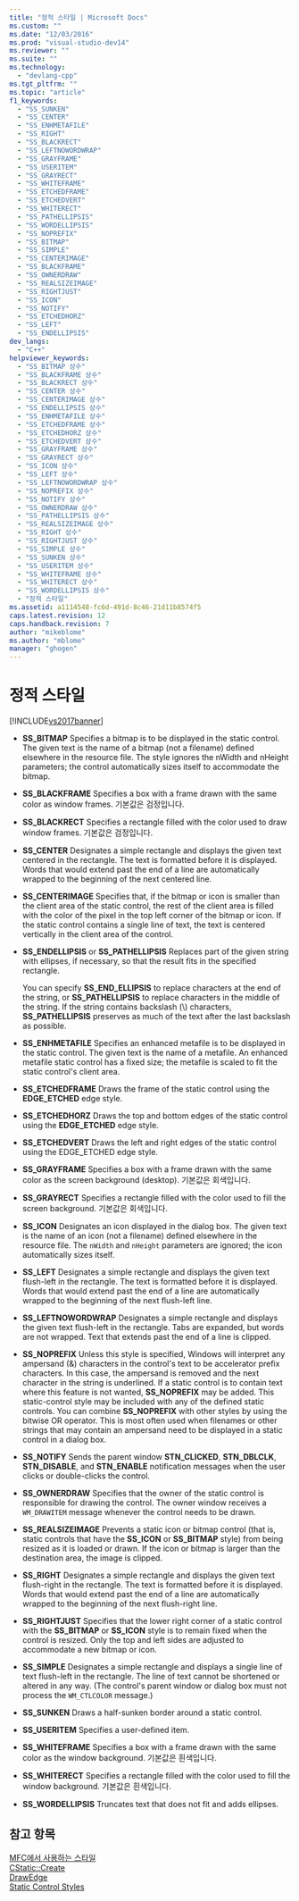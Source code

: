 ```yaml
---
title: "정적 스타일 | Microsoft Docs"
ms.custom: ""
ms.date: "12/03/2016"
ms.prod: "visual-studio-dev14"
ms.reviewer: ""
ms.suite: ""
ms.technology: 
  - "devlang-cpp"
ms.tgt_pltfrm: ""
ms.topic: "article"
f1_keywords: 
  - "SS_SUNKEN"
  - "SS_CENTER"
  - "SS_ENHMETAFILE"
  - "SS_RIGHT"
  - "SS_BLACKRECT"
  - "SS_LEFTNOWORDWRAP"
  - "SS_GRAYFRAME"
  - "SS_USERITEM"
  - "SS_GRAYRECT"
  - "SS_WHITEFRAME"
  - "SS_ETCHEDFRAME"
  - "SS_ETCHEDVERT"
  - "SS_WHITERECT"
  - "SS_PATHELLIPSIS"
  - "SS_WORDELLIPSIS"
  - "SS_NOPREFIX"
  - "SS_BITMAP"
  - "SS_SIMPLE"
  - "SS_CENTERIMAGE"
  - "SS_BLACKFRAME"
  - "SS_OWNERDRAW"
  - "SS_REALSIZEIMAGE"
  - "SS_RIGHTJUST"
  - "SS_ICON"
  - "SS_NOTIFY"
  - "SS_ETCHEDHORZ"
  - "SS_LEFT"
  - "SS_ENDELLIPSIS"
dev_langs: 
  - "C++"
helpviewer_keywords: 
  - "SS_BITMAP 상수"
  - "SS_BLACKFRAME 상수"
  - "SS_BLACKRECT 상수"
  - "SS_CENTER 상수"
  - "SS_CENTERIMAGE 상수"
  - "SS_ENDELLIPSIS 상수"
  - "SS_ENHMETAFILE 상수"
  - "SS_ETCHEDFRAME 상수"
  - "SS_ETCHEDHORZ 상수"
  - "SS_ETCHEDVERT 상수"
  - "SS_GRAYFRAME 상수"
  - "SS_GRAYRECT 상수"
  - "SS_ICON 상수"
  - "SS_LEFT 상수"
  - "SS_LEFTNOWORDWRAP 상수"
  - "SS_NOPREFIX 상수"
  - "SS_NOTIFY 상수"
  - "SS_OWNERDRAW 상수"
  - "SS_PATHELLIPSIS 상수"
  - "SS_REALSIZEIMAGE 상수"
  - "SS_RIGHT 상수"
  - "SS_RIGHTJUST 상수"
  - "SS_SIMPLE 상수"
  - "SS_SUNKEN 상수"
  - "SS_USERITEM 상수"
  - "SS_WHITEFRAME 상수"
  - "SS_WHITERECT 상수"
  - "SS_WORDELLIPSIS 상수"
  - "정적 스타일"
ms.assetid: a1114548-fc6d-491d-8c46-21d11b8574f5
caps.latest.revision: 12
caps.handback.revision: 7
author: "mikeblome"
ms.author: "mblome"
manager: "ghogen"
---
```

# 정적 스타일
[!INCLUDE[vs2017banner](../../assembler/inline/includes/vs2017banner.md)]

-   **SS\_BITMAP** Specifies a bitmap is to be displayed in the static control.  The given text is the name of a bitmap \(not a filename\) defined elsewhere in the resource file.  The style ignores the nWidth and nHeight parameters; the control automatically sizes itself to accommodate the bitmap.  
  
-   **SS\_BLACKFRAME** Specifies a box with a frame drawn with the same color as window frames.  기본값은 검정입니다.  
  
-   **SS\_BLACKRECT** Specifies a rectangle filled with the color used to draw window frames.  기본값은 검정입니다.  
  
-   **SS\_CENTER** Designates a simple rectangle and displays the given text centered in the rectangle.  The text is formatted before it is displayed.  Words that would extend past the end of a line are automatically wrapped to the beginning of the next centered line.  
  
-   **SS\_CENTERIMAGE** Specifies that, if the bitmap or icon is smaller than the client area of the static control, the rest of the client area is filled with the color of the pixel in the top left corner of the bitmap or icon.  If the static control contains a single line of text, the text is centered vertically in the client area of the control.  
  
-   **SS\_ENDELLIPSIS** or **SS\_PATHELLIPSIS** Replaces part of the given string with ellipses, if necessary, so that the result fits in the specified rectangle.  
  
     You can specify **SS\_END\_ELLIPSIS** to replace characters at the end of the string, or **SS\_PATHELLIPSIS** to replace characters in the middle of the string.  If the string contains backslash \(\\\) characters, **SS\_PATHELLIPSIS** preserves as much of the text after the last backslash as possible.  
  
-   **SS\_ENHMETAFILE** Specifies an enhanced metafile is to be displayed in the static control.  The given text is the name of a metafile.  An enhanced metafile static control has a fixed size; the metafile is scaled to fit the static control's client area.  
  
-   **SS\_ETCHEDFRAME** Draws the frame of the static control using the **EDGE\_ETCHED** edge style.  
  
-   **SS\_ETCHEDHORZ** Draws the top and bottom edges of the static control using the **EDGE\_ETCHED** edge style.  
  
-   **SS\_ETCHEDVERT** Draws the left and right edges of the static control using the EDGE\_ETCHED edge style.  
  
-   **SS\_GRAYFRAME** Specifies a box with a frame drawn with the same color as the screen background \(desktop\).  기본값은 회색입니다.  
  
-   **SS\_GRAYRECT** Specifies a rectangle filled with the color used to fill the screen background.  기본값은 회색입니다.  
  
-   **SS\_ICON** Designates an icon displayed in the dialog box.  The given text is the name of an icon \(not a filename\) defined elsewhere in the resource file.  The `nWidth` and `nHeight` parameters are ignored; the icon automatically sizes itself.  
  
-   **SS\_LEFT** Designates a simple rectangle and displays the given text flush\-left in the rectangle.  The text is formatted before it is displayed.  Words that would extend past the end of a line are automatically wrapped to the beginning of the next flush\-left line.  
  
-   **SS\_LEFTNOWORDWRAP** Designates a simple rectangle and displays the given text flush\-left in the rectangle.  Tabs are expanded, but words are not wrapped.  Text that extends past the end of a line is clipped.  
  
-   **SS\_NOPREFIX** Unless this style is specified, Windows will interpret any ampersand \(&\) characters in the control's text to be accelerator prefix characters.  In this case, the ampersand is removed and the next character in the string is underlined.  If a static control is to contain text where this feature is not wanted, **SS\_NOPREFIX** may be added.  This static\-control style may be included with any of the defined static controls.  You can combine **SS\_NOPREFIX** with other styles by using the bitwise OR operator.  This is most often used when filenames or other strings that may contain an ampersand need to be displayed in a static control in a dialog box.  
  
-   **SS\_NOTIFY** Sends the parent window **STN\_CLICKED**, **STN\_DBLCLK**, **STN\_DISABLE**, and **STN\_ENABLE** notification messages when the user clicks or double\-clicks the control.  
  
-   **SS\_OWNERDRAW** Specifies that the owner of the static control is responsible for drawing the control.  The owner window receives a `WM_DRAWITEM` message whenever the control needs to be drawn.  
  
-   **SS\_REALSIZEIMAGE** Prevents a static icon or bitmap control \(that is, static controls that have the **SS\_ICON** or **SS\_BITMAP** style\) from being resized as it is loaded or drawn.  If the icon or bitmap is larger than the destination area, the image is clipped.  
  
-   **SS\_RIGHT** Designates a simple rectangle and displays the given text flush\-right in the rectangle.  The text is formatted before it is displayed.  Words that would extend past the end of a line are automatically wrapped to the beginning of the next flush\-right line.  
  
-   **SS\_RIGHTJUST** Specifies that the lower right corner of a static control with the **SS\_BITMAP** or **SS\_ICON** style is to remain fixed when the control is resized.  Only the top and left sides are adjusted to accommodate a new bitmap or icon.  
  
-   **SS\_SIMPLE** Designates a simple rectangle and displays a single line of text flush\-left in the rectangle.  The line of text cannot be shortened or altered in any way. \(The control's parent window or dialog box must not process the `WM_CTLCOLOR` message.\)  
  
-   **SS\_SUNKEN** Draws a half\-sunken border around a static control.  
  
-   **SS\_USERITEM** Specifies a user\-defined item.  
  
-   **SS\_WHITEFRAME** Specifies a box with a frame drawn with the same color as the window background.  기본값은 흰색입니다.  
  
-   **SS\_WHITERECT** Specifies a rectangle filled with the color used to fill the window background.  기본값은 흰색입니다.  
  
-   **SS\_WORDELLIPSIS** Truncates text that does not fit and adds ellipses.  
  
## 참고 항목  
 [MFC에서 사용하는 스타일](../../mfc/reference/styles-used-by-mfc.md)   
 [CStatic::Create](../Topic/CStatic::Create.md)   
 [DrawEdge](http://msdn.microsoft.com/library/windows/desktop/dd162477)   
 [Static Control Styles](http://msdn.microsoft.com/library/windows/desktop/bb760773)